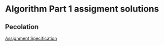# Algorithm Part 1 assigment solutions

## Pecolation

[Assignment Specification](https://coursera.cs.princeton.edu/algs4/assignments/percolation/specification.php)